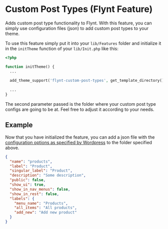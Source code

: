 # Custom Post Types (Flynt Feature)

Adds custom post type functionality to Flynt. With this feature, you can simply use configuration files (json) to add custom post types to your theme.

To use this feature simply put it into your `lib/Features` folder and initialize it in the `initTheme` function of your `lib/Init.php` like this:

```php
<?php

function initTheme() {
  ...
  
  add_theme_support('flynt-custom-post-types', get_template_directory() . '/config/customPostTypes/');
  
  ...
}

```

The second parameter passed is the folder where your custom post type configs are going to be at. Feel free to adjust it according to your needs.

## Example
Now that you have initialized the feature, you can add a json file with the [configuration options as specified by Wordpress](https://codex.wordpress.org/Function_Reference/register_post_type#Parameters) to the folder specified above.

```json
{
  "name": "products",
  "label": "Product",
  "singular_label": "Product",
  "description": "Some description",
  "public": false,
  "show_ui": true,
  "show_in_nav_menus": false,
  "show_in_rest": false,
  "labels": {
    "menu_name": "Products",
    "all_items": "All products",
    "add_new": "Add new product"
  }
}
```
